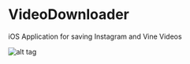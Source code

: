 # VideoDownloader
iOS Application for saving Instagram and Vine Videos

![alt tag](https://github.com/maxkohler/VideoDownloader/blob/master/InstagramDownloader/thumbnail.png)
